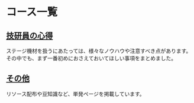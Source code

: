 # コース一覧

## [技研員の心得](/pages/general-beginner/)

ステージ機材を扱うにあたっては、様々なノウハウや注意すべき点があります。
その中でも、まず一番初めにおさえておいてほしい事項をまとめました。

## [その他](/pages/misc/)

リソース配布や豆知識など、単発ページを掲載しています。
